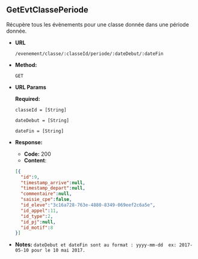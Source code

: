 **GetEvtClassePeriode**
---- 
  Récupère tous les évènements pour une classe donnée dans une période donnée.
 
* **URL**
 
  `/evenement/classe/:classeId/periode/:dateDebut/:dateFin `
 
* **Method:**
   
  `GET` 
   
*  **URL Params**
 
    **Required:**
  
   `classeId = [String]`
   
   `dateDebut = [String]`
   
   `dateFin = [String]`
   
* **Response:**
   
    * **Code:** 200 <br />
    * **Content**:  
    ```json
    [{    
      "id":9,
      "timestamp_arrive":null,
      "timestamp_depart":null,
      "commentaire":null,
      "saisie_cpe":false,
      "id_eleve":"3c16a728-763e-4880-8349-069eef2c6a5e",
      "id_appel":11,
      "id_type":2,
      "id_pj":null,
      "id_motif":8
    }]
    ```
 
* **Notes:**
  `dateDebut et dateFin sont au format : yyyy-mm-dd 
         ex: 2017-05-10 pour le 10 mai 2017.` 
  
 